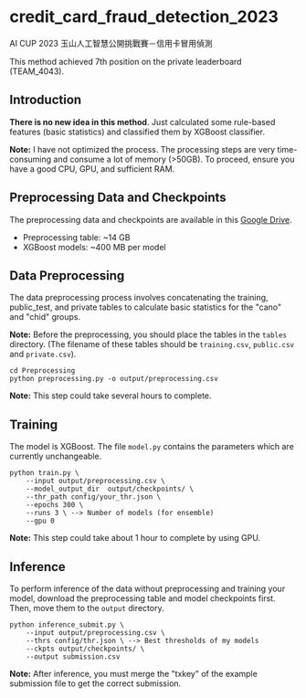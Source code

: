 # credit_card_fraud_detection_2023
AI CUP 2023 玉山人工智慧公開挑戰賽－信用卡冒用偵測

This method achieved 7th position on the private leaderboard (TEAM_4043).

## Introduction
**There is no new idea in this method**. Just calculated some rule-based features (basic statistics) and classified them by XGBoost classifier.

**Note:** I have not optimized the process. The processing steps are very time-consuming and consume a lot of memory (>50GB). To proceed, ensure you have a good CPU, GPU, and sufficient RAM.

## Preprocessing Data and Checkpoints
The preprocessing data and checkpoints are available in this [Google Drive](https://drive.google.com/drive/folders/1DlS1KMmyNBieRmKBHtb5FlXjPhyk75uE?usp=sharing).
* Preprocessing table: ~14 GB
* XGBoost models: ~400 MB per model

## Data Preprocessing
The data preprocessing process involves concatenating the training, public_test, and private tables to calculate basic statistics for the "cano" and "chid" groups.

**Note:** Before the preprocessing, you should place the tables in the `tables` directory. (The filename of these tables should be `training.csv`, `public.csv` and `private.csv`).
```bash=
cd Preprocessing
python preprocessing.py -o output/preprocessing.csv
```
**Note:** This step could take several hours to complete.

## Training
The model is XGBoost. The file `model.py` contains the parameters which are currently unchangeable.

```
python train.py \
    --input output/preprocessing.csv \
    --model_output_dir  output/checkpoints/ \
    --thr_path config/your_thr.json \
    --epochs 300 \
    --runs 3 \ --> Number of models (for ensemble)
    --gpu 0
```
**Note:** This step could take about 1 hour to complete by using GPU.

## Inference
To perform inference of the data without preprocessing and training your model, download the preprocessing table and model checkpoints first. Then, move them to the `output` directory.

```bash=
python inference_submit.py \
    --input output/preprocessing.csv \
    --thrs config/thr.json \ --> Best thresholds of my models
    --ckpts output/checkpoints/ \
    --output submission.csv
```
**Note:** After inference, you must merge the "txkey" of the example submission file to get the correct submission.
